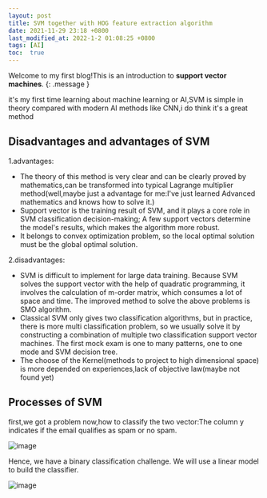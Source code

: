 ```yaml
---
layout: post
title: SVM together with HOG feature extraction algorithm
date: 2021-11-29 23:18 +0800
last_modified_at: 2022-1-2 01:08:25 +0800
tags: [AI]
toc:  true
---
```

Welcome to my first blog!This is an introduction to **support vector machines**.
{: .message }

it's my first time learning about machine learning or AI,SVM is simple in theory compared with modern AI methods like CNN,i do think it's a great method

## Disadvantages and advantages of SVM

1.advantages:

  - The theory of this method is very clear and can be clearly proved by mathematics,can be transformed into typical Lagrange multiplier method(well,maybe just a advantage for me:I've just learned Advanced mathematics and knows how to solve it.)
  - Support vector is the training result of SVM, and it plays a core role in SVM classification decision-making; A few support vectors determine the model's results, which makes the algorithm more robust.
  - It belongs to convex optimization problem, so the local optimal solution must be the global optimal solution.

2.disadvantages:

  - SVM is difficult to implement for large data training. Because SVM solves the support vector with the help of quadratic programming, it involves the calculation of m-order matrix, which consumes a lot of space and time. The improved method to solve the above problems is SMO algorithm.
  - Classical SVM only gives two classification algorithms, but in practice, there is more multi classification problem, so we usually solve it by constructing a combination of multiple two classification support vector machines. The first mock exam is one to many patterns, one to one mode and SVM decision tree.
  - The choose of the Kernel(methods to project to high dimensional space) is more depended on experiences,lack of objective law(maybe not found yet)
  
## Processes of SVM

first,we got a problem now,how to classify the two vector:The column y indicates if the email qualifies as spam or no spam.

![image](https://github.com/Tao-11-chen/Tao-11-chen.github.io/blob/master/_posts/1png.png)

Hence, we have a binary classification challenge. We will use a linear model to build the classifier.

![image](https://github.com/Tao-11-chen/Tao-11-chen.github.io/blob/master/_posts/2.png)
